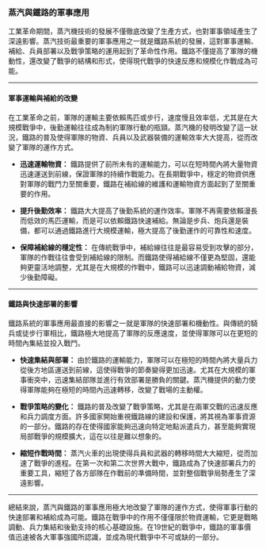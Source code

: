 ### **蒸汽與鐵路的軍事應用**

工業革命期間，蒸汽機技術的發展不僅徹底改變了生產方式，也對軍事領域產生了深遠影響。蒸汽技術最重要的軍事應用之一就是鐵路系統的發展，這對軍事運輸、補給、兵員部署以及戰爭策略的運用起到了革命性作用。鐵路不僅提高了軍隊的機動性，還改變了戰爭的結構和形式，使得現代戰爭的快速反應和規模化作戰成為可能。

---

#### **軍事運輸與補給的改變**

在工業革命之前，軍隊的運輸主要依賴馬匹或步行，速度慢且效率低，尤其是在大規模戰爭中，後勤運輸往往成為制約軍隊行動的瓶頸。蒸汽機的發明改變了這一狀況，鐵路的普及使得軍隊的物資、兵員以及武器裝備的運輸效率大大提高，從而改變了軍隊的運作方式。

- **迅速運輸物資：** 鐵路提供了前所未有的運輸能力，可以在短時間內將大量物資迅速運送到前線，保證軍隊的持續作戰能力。在長期戰爭中，穩定的物資供應對軍隊的戰鬥力至關重要，鐵路在補給線的維護和運輸物資方面起到了至關重要的作用。

- **提升後勤效率：** 鐵路大大提高了後勤系統的運作效率。軍隊不再需要依賴漫長而低效的馬匹運輸，而是可以依賴鐵路快速補給。無論是步兵、炮兵還是裝備，都可以通過鐵路進行大規模運輸，極大提高了後勤運作的可靠性和速度。

- **保障補給線的穩定性：** 在傳統戰爭中，補給線往往是最容易受到攻擊的部分，軍隊的作戰往往會受到補給線的限制。而鐵路使得補給線不僅更為堅固，還能夠更靈活地調整，尤其是在大規模的作戰中，鐵路可以迅速調動補給物資，減少後勤障礙。

---

#### **鐵路與快速部署的影響**

鐵路系統的軍事應用最直接的影響之一就是軍隊的快速部署和機動性。與傳統的騎兵或徒步行軍相比，鐵路極大地提高了軍隊的反應速度，並使得軍隊可以在更短的時間內集結並投入戰鬥。

- **快速集結與部署：** 由於鐵路的運輸能力，軍隊可以在極短的時間內將大量兵力從後方地區運送到前線，這使得戰爭的節奏變得更加迅速。尤其在大規模的軍事衝突中，迅速集結部隊並進行有效部署是勝負的關鍵。蒸汽機提供的動力使得軍隊能夠在極短的時間內迅速轉移，改變了戰場的主動權。

- **戰爭策略的變化：** 鐵路的普及改變了戰爭策略，尤其是在兩軍交戰的迅速反應和兵力調度方面。許多國家開始重視鐵路線的建設和保護，將其視為軍事資源的一部分。鐵路的存在使得國家能夠迅速向特定地點派遣兵力，甚至能夠實現局部戰爭的規模擴大，這在以往是難以想象的。

- **縮短作戰時間：** 蒸汽火車的出現使得兵員和武器的轉移時間大大縮短，從而加速了戰爭的進程。在第一次和第二次世界大戰中，鐵路成為了快速部署兵力的重要工具，縮短了各方部隊在作戰前的準備時間，並對整個戰爭局勢產生了深遠影響。

---

總結來說，蒸汽與鐵路的軍事應用極大地改變了軍隊的運作方式，使得軍事行動的快速部署和補給成為可能。鐵路在戰爭中的作用不僅僅限於物資運輸，它更是戰略調動、兵力集結和後勤支持的核心基礎設施。在19世紀的戰爭中，鐵路的軍事價值迅速被各大軍事強國所認識，並成為現代戰爭中不可或缺的一部分。